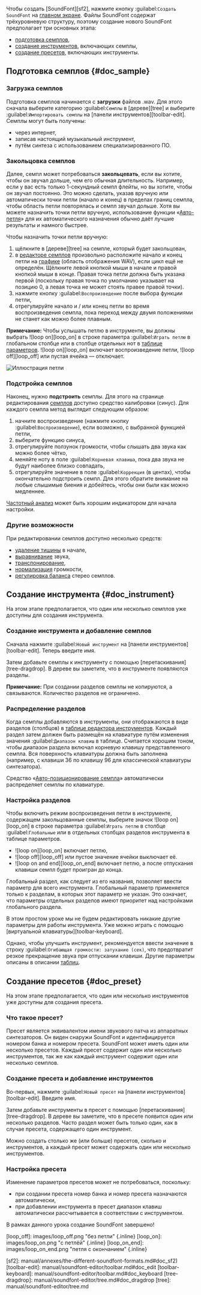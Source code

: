 Чтобы создать [SoundFont][sf2], нажмите кнопку :guilabel:`Создать SoundFont` на [главном экране][home-left].
Файлы SoundFont содержат трёхуровневую структуру, поэтому создание нового SoundFont предполагает три основных этапа:

* [подготовка семплов](#doc_sample),
* [создание инструментов](#doc_instrument), включающих семплы,
* [создание пресетов](#doc_preset), включающих инструменты.


## Подготовка семплов {#doc_sample}


### Загрузка семплов


Подготовка семплов начинается с **загрузки** файлов .wav.
Для этого сначала выберите категорию :guilabel:`Семплы` в [дереве][tree] и выберите :guilabel:`Импортировать семплы` на [панели инструментов][toolbar-edit].
Семплы могут быть получены:

* через интернет,
* записав настоящий музыкальный инструмент,
* путём синтеза с использованием специализированного ПО.


### Закольцовка семплов


Далее, семпл может потребоваться **закольцевать**, если вы хотите, чтобы он звучал дольше, чем его обычная длительность.
Например, если у вас есть только 1-секундный семпл флейты, но вы хотите, чтобы он звучал постоянно.
Это можно сделать, указав вручную или автоматически точки петли (начало и конец) в пределах границ семпла, чтобы область петли повторялась и семпл звучал дольше.
Хотя вы можете назначить точки петли вручную, использование функции «[Авто-петля][s-tool-autoloop]» для их автоматического назначения обычно даёт лучшие результаты и намного быстрее.

Чтобы назначить точки петли вручную:

1. щёлкните в [дереве][tree] на семпле, который будет закольцован,
2. в [редакторе семплов][s-editor] произвольно расположите начало и конец петли на [графике][s-editor-graph] (область отображения WAV), если цикл ещё не определён.
   Щёлкните левой кнопкой мыши в начале и правой кнопкой мыши в конце.
   Правая точка петли должна быть указана первой (поскольку правая точка по умолчанию указывает на позицию 0, а левая точка не может стоять правее правой точки).
3. нажмите кнопку :guilabel:`Воспроизведение` после выбора функции петли,
4. отрегулируйте начало и / или конец петли во время воспроизведения семпла, пока переход между двумя положениями не станет как можно более плавным.

<!-- note begin -->
**Примечание:**
Чтобы услышать петлю в инструменте, вы должны выбрать ![loop on][loop_on] в строке параметра :guilabel:`Играть петлю` в глобальном столбце или в столбце отдельных нот в [таблице параметров][i-editor-table]. ![loop on][loop_on] включает воспроизведение петли, ![loop off][loop_off] или пустая ячейка — отключает.
<!-- note end -->


![Иллюстрация петли](images/loop_illustration.png "Иллюстрация петли")


### Подстройка семплов


Наконец, нужно **подстроить** семплы.
Для этого на странице редактирования [семплов][s-editor-player] доступно средство калибровки (синус).
Для каждого семпла метод выглядит следующим образом:

1. начните воспроизведение (нажмите кнопку :guilabel:`Воспроизведение`), если возможно, с выбранной функцией петли,
2. выберите функцию синуса,
3. отрегулируйте ползунок громкости, чтобы слышать два звука как можно более чётко,
4. меняйте ноту в поле :guilabel:`Корневая клавиша`, пока два звука не будут наиболее близко совпадать,
5. отрегулируйте значение в поле :guilabel:`Коррекция` (в центах), чтобы окончательно подстроить семпл.
   Для этого обратите внимание на любые слышимые биения и добейтесь, чтобы они были как можно медленнее.

[Частотный анализ][s-editor-freq] может быть хорошим индикатором для начала настройки.


### Другие возможности


При редактировании семплов доступно несколько средств:

* [удаление тишины][s-tool-removeblank] в начале,
* [выравнивание][s-tool-eq] звука,
* [транспонирование][s-tool-transpose],
* [нормализация][s-tool-volume] громкости,
* [регулировка баланса][s-tool-balance] стерео семплов.


## Создание инструмента {#doc_instrument}


На этом этапе предполагается, что один или несколько семплов уже доступны для создания инструмента.


### Создание инструмента и добавление семплов


Сначала нажмите :guilabel:`Новый инструмент` на [панели инструментов][toolbar-edit].
Теперь введите имя.

Затем добавьте семплы к инструменту с помощью [перетаскивания][tree-dragdrop].
В дереве вы заметите, что в инструменте появляются разделы.

<!-- note begin -->
**Примечание:**
При создании разделов семплы не копируются, а связываются. Количество разделов не ограничено.
<!-- note end -->


### Распределение разделов


Когда семплы добавляются в инструменты, они отображаются в виде разделов (столбцов) в [таблице редактора инструментов][i-editor-table].
Каждый раздел затем должен быть размещён на клавиатуре путём изменения значения :guilabel:`Диапазон клавиш` в таблице.
Считается хорошим тоном, чтобы диапазон раздела включал корневую клавишу представленного семпла.
Вся поверхность клавиатуры должна быть заполнена (например, с клавиши 36 по клавишу 96 для классической клавиатуры синтезатора).

Средство «[Авто-позиционирование семпла][i-tool-position]» автоматически распределяет семплы по клавиатуре.


### Настройка разделов


Чтобы включить режим воспроизведения петли в инструменте, содержащем закольцованные семплы, выберите значок ![loop on][loop_on] в строке параметра :guilabel:`Играть петлю` в столбце :guilabel:`Глобальные` или в отдельных столбцах разделов инструмента в таблице параметров.

* ![loop on][loop_on] включает петлю,
* ![loop off][loop_off] или пустое значение ячейки выключает её.
* ![loop on and end][loop_on_end] включает петлю, а после отпускания клавиши семпл будет проигран до конца.

Глобальный раздел, как следует из его названия, позволяет ввести параметр для всего инструмента.
Глобальный параметр применяется только к разделам, в которых этот параметр не указан.
Это означает, что параметры отдельных разделов имеют приоритет над настройками глобального раздела.

В этом простом уроке мы не будем редактировать никакие другие параметры для работы инструмента.
Уже можно играть с помощью [виртуальной клавиатуры][toolbar-keyboard].

Однако, чтобы улучшить инструмент, рекомендуется ввести значение в строку :guilabel:`Огибающая громкости: затухание (сек)`, что предотвратит резкое прекращение звука при отпускании клавиши.
Другие параметры описаны в описании [таблиц][i-editor-table].


## Создание пресетов {#doc_preset}


На этом этапе предполагается, что один или несколько инструментов уже доступны для создания пресета.


### Что такое пресет?


Пресет является эквивалентом имени звукового патча из аппаратных синтезаторов.
Он виден снаружи SoundFont и идентифицируется номером банка и номером пресета.
SoundFont может иметь один или несколько пресетов.
Каждый пресет содержит один или несколько инструментов, так же как каждый инструмент содержит один или несколько семплов.


### Создание пресета и добавление инструментов


Во-первых, нажмите :guilabel:`Новый пресет` на [панели инструментов][toolbar-edit].
Введите имя.

Затем добавьте инструменты в пресет с помощью [перетаскивания][tree-dragdrop].
В дереве вы заметите, что в пресете появится один или несколько разделов.
Часто раздел может быть только один, как в случае пресета, содержащего один инструмент.

Можно создать столько же (или больше) пресетов, сколько и инструментов, а каждый пресет может содержать один или несколько инструментов.


### Настройка пресета


Изменение параметров пресетов может не потребоваться, поскольку:

* при создании пресета номер банка и номер пресета назначаются автоматически,
* при добавлении инструмента в пресет диапазон клавиш автоматически рассчитывается в соответствии с инструментом.

В рамках данного урока создание SoundFont завершено!


[loop_off]:    images/loop_off.png    "без петли"          {.inline}
[loop_on]:     images/loop_on.png     "с петлёй"           {.inline}
[loop_on_end]: images/loop_on_end.png "петля с окончанием" {.inline}

[home-left]:          manual/index.md#doc_left
[i-editor-table]:     manual/soundfont-editor/editing-pages/instrument-editor.md#doc_table
[i-tool-position]:    manual/soundfont-editor/tools/instrument-tools.md#doc_position
[s-editor-freq]:      manual/soundfont-editor/editing-pages/sample-editor.md#doc_freq
[s-editor-graph]:     manual/soundfont-editor/editing-pages/sample-editor.md#doc_graph
[s-editor-player]:    manual/soundfont-editor/editing-pages/sample-editor.md#doc_player
[s-editor]:           manual/soundfont-editor/editing-pages/sample-editor.md
[s-tool-autoloop]:    manual/soundfont-editor/tools/sample-tools.md#doc_autoloop
[s-tool-balance]:     manual/soundfont-editor/tools/sample-tools.md#doc_balance
[s-tool-eq]:          manual/soundfont-editor/tools/sample-tools.md#doc_eq
[s-tool-removeblank]: manual/soundfont-editor/tools/sample-tools.md#doc_removeblank
[s-tool-transpose]:   manual/soundfont-editor/tools/sample-tools.md#doc_transpose
[s-tool-volume]:      manual/soundfont-editor/tools/sample-tools.md#doc_volume
[sf2]:                manual/annexes/the-different-soundfont-formats.md#doc_sf2)
[toolbar-edit]:       manual/soundfont-editor/toolbar.md#doc_edit
[toolbar-keyboard]:   manual/soundfont-editor/toolbar.md#doc_keyboard
[tree-dragdrop]:      manual/soundfont-editor/tree.md#doc_dragdrop
[tree]:               manual/soundfont-editor/tree.md
